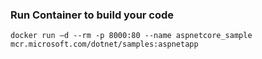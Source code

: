 ### Run Container to build your code
```
docker run –d --rm -p 8000:80 --name aspnetcore_sample mcr.microsoft.com/dotnet/samples:aspnetapp​
```
